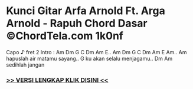 
 # Kunci Gitar Arfa Arnold Ft. Arga Arnold - Rapuh Chord Dasar ©ChordTela.com 1k0nf


Capo ♪ fret 2 Intro : Am Dm G C Dm Am E.. Am Dm G C Dm Am E Am.. Am hapuslah air matamu sayang.. G ku akan selalu menjagamu.. Dm Am sedihlah jangan

###  <a href="https://shortlighzx.web.app?sq=Kunci Gitar Arfa Arnold Ft. Arga Arnold - Rapuh Chord Dasar ©ChordTela.com"> >> VERSI LENGKAP KLIK DISINI << </a>
